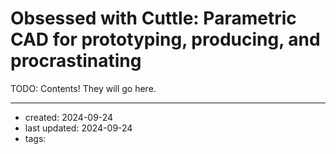 # Obsessed with Cuttle: Parametric CAD for prototyping, producing, and procrastinating

TODO: Contents! They will go here.

--- 
- created: 2024-09-24
- last updated: 2024-09-24
- tags: 
